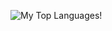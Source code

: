 ![My Top Languages!](https://github-readme-stats.vercel.app/api/top-langs/?theme=merko&username=michal-grzelak)
